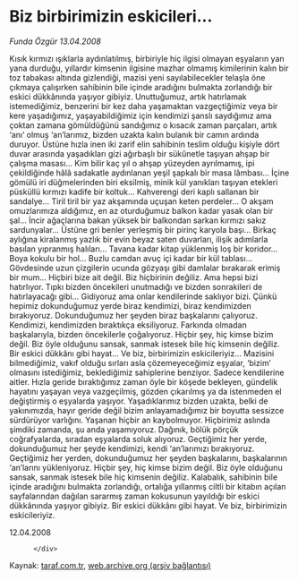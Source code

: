 # Biz birbirimizin eskicileri...

*Funda Özgür 13.04.2008*

<div class="yazi">Kısık kırmızı ışıklarla aydınlatılmış, birbiriyle hiç ilgisi olmayan eşyaların yan yana durduğu, yıllardır kimsenin ilgisine mazhar olmamış kimilerinin kalın bir toz tabakası altında gizlendiği, mazisi yeni sayılabilecekler telaşla öne çıkmaya çalışırken sahibinin bile içinde aradığını bulmakta zorlandığı bir eskici dükkânında yaşıyor gibiyiz. 
Unuttuğumuz, artık hatırlamak istemediğimiz, benzerini bir kez daha yaşamaktan vazgeçtiğimiz veya bir kere yaşadığımız, yaşayabildiğimiz için kendimizi şanslı saydığımız ama çoktan zamana gömüldüğünü sandığımız o kısacık zaman parçaları, artık ‘anı’ olmuş ‘an’larımız, bizden uzakta kalın bulanık bir camın ardında duruyor. 
Üstüne hızla inen iki zarif elin sahibinin teslim olduğu kişiyle dört duvar arasında yaşadıkları gizi ağırbaşlı bir sükûnetle taşıyan ahşap bir çalışma masası... Kim bilir kaç yıl o ahşap yüzeyden ayrılmamış, ipi çekildiğinde hâlâ sadakatle aydınlanan yeşil şapkalı bir masa lâmbası... İçine gömülü iri düğmelerinden biri eksilmiş, minik kül yanıkları taşıyan etekleri püsküllü kırmızı kadife bir koltuk... Kahverengi deri kaplı sallanan bir sandalye... Tiril tiril bir yaz akşamında uçuşan keten perdeler... O akşam omuzlarımıza aldığımız, en az oturduğumuz balkon kadar yasak olan bir şal... İncir ağaçlarına bakan yüksek bir balkondan sarkan kırmızı sakız sardunyalar... Üstüne gri benler yerleşmiş bir pirinç karyola başı... Birkaç aylığına kiralanmış yazlık bir evin beyaz saten duvarları, ilişik adımlarla basılan yıpranmış halıları... Tavana kadar kitap yüklenmiş loş bir koridor... Boya kokulu bir hol... Buzlu camdan avuç içi kadar bir kül tablası... Gövdesinde uzun çizgilerin ucunda gözyaşı gibi damlalar bırakarak erimiş bir mum... 
Hiçbiri bize ait değil. Biz hiçbirinin değiliz. Ama hepsi bizi hatırlıyor. Tıpkı bizden öncekileri unutmadığı ve bizden sonrakileri de hatırlayacağı gibi... Gidiyoruz ama onlar kendilerinde saklıyor bizi. Çünkü hepimiz dokunduğumuz yerde biraz kendimizi, biraz kendimizden bırakıyoruz. Dokunduğumuz her şeyden biraz başkalarını çalıyoruz. Kendimizi, kendimizden bıraktıkça eksiliyoruz. Farkında olmadan başkalarıyla, bizden öncekilerle çoğalıyoruz. Hiçbir şey, hiç kimse bizim değil. Biz öyle olduğunu sansak, sanmak istesek bile hiç kimsenin değiliz. 
Bir eskici dükkânı gibi hayat... Ve biz, birbirimizin eskicileriyiz...
Mazisini bilmediğimiz, vakıf olduğu sırları asla çözemeyeceğimiz eşyalar, ‘bizim’ olmasını istediğimiz, beklediğimiz sahiplerine benziyor. Sadece kendilerine aitler. 
Hızla geride bıraktığımız zaman öyle bir köşede bekleyen, gündelik hayatını yaşayan veya vazgeçilmiş, gözden çıkarılmış ya da istenmeden el değiştirmiş o eşyalarda yaşıyor. Yaşadıklarımız bizden uzakta, belki de yakınımızda, hayır geride değil bizim anlayamadığımız bir boyutta sessizce sürdürüyor varlığını.
Yaşanan hiçbir an kaybolmuyor. Hiçbirimiz aslında şimdiki zamanda, şu anda yaşamıyoruz. Dağınık, bölük pörçük coğrafyalarda, sıradan eşyalarda soluk alıyoruz. 
Geçtiğimiz her yerde, dokunduğumuz her şeyde kendimizi, kendi ‘an’larımızı bırakıyoruz. Geçtiğimiz her yerden, dokunduğumuz her şeyden başkalarını, başkalarının ‘an’larını yükleniyoruz. 
Hiçbir şey, hiç kimse bizim değil. Biz öyle olduğunu sansak, sanmak istesek bile hiç kimsenin değiliz. Kalabalık, sahibinin bile içinde aradığını bulmakta zorlandığı, ortalığa yıllanmış ciltli bir kitabın açılan sayfalarından dağılan sararmış zaman kokusunun yayıldığı bir eskici dükkânında yaşıyor gibiyiz. 
Bir eskici dükkânı gibi hayat. Ve biz, birbirimizin eskicileriyiz.

12.04.2008
                                    
          
          
          
          </div>

Kaynak: [taraf.com.tr](m), [web.archive.org (arşiv bağlantısı)](http://web.archive.org/web/20131212024317/http://taraf.com.tr:80/funda-ozgur/makale-biz-birbirimizin-eskicileri.htm)
